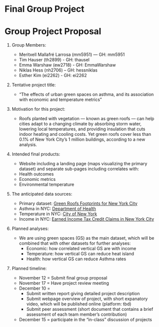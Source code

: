 Final Group Project
================

# Group Project Proposal

1.  Group Members:

    -   Meritxell Mallafré Larrosa (mm5951) — GH: mm5951
    -   Tim Hauser (th2899) - GH: thausel
    -   Emma Warshaw (ew2718) - GH: EmmaWarshaw
    -   Niklas Hess (nh2706) – GH: hessniklas
    -   Esther Kim (ei2262) - GH: ei2262

2.  Tentative project title:

    -   “The effects of urban green spaces on asthma, and its
        association with economic and temperature metrics”

3.  Motivation for this project:

    -   Roofs planted with vegetation — known as green roofs — can help
        cities adapt to a changing climate by absorbing storm water,
        lowering local temperatures, and providing insulation that cuts
        indoor heating and cooling costs. Yet green roofs cover less
        than 0.1% of New York City’s 1 million buildings, according to a
        new analysis.

4.  Intended final products:

    -   Website including a landing page (maps visualizing the primary
        dataset) and separate sub-pages including correlates with:
    -   Health outcomes
    -   Economic metrics
    -   Environmental temperature

5.  The anticipated data sources:

    -   Primary dataset: [Green Roofs Footprints for New York
        City](https://zenodo.org/record/1469674#.Y20dRuzMJ_T)
    -   Asthma in NYC: [Department of
        Health](https://data.cityofnewyork.us/dataset/Hyperlocal-Temperature-Monitoring/qdq3-9eqn/data)
    -   Temperature in NYC: [City of New
        York](https://data.cityofnewyork.us/dataset/Hyperlocal-Temperature-Monitoring/qdq3-9eqn/data)
    -   Income in NYC: [Earned Income Tax Credit Claims in New York
        City](https://data.ny.gov/Government-Finance/Earned-Income-Tax-Credit-EITC-Claims-by-Credit-Typ/6q7b-8vuf)

6.  Planned analyses:

    -   We are using green spaces (GS) as the main dataset, which will
        be combined that with other datasets for further analyses:
        -   Economic: how correlated vertical GS are with income
        -   Temperature: how vertical GS can reduce heat island
        -   Health: how vertical GS can reduce Asthma rates

7.  Planned timeline:

    -   November 12 = Submit final group proposal
    -   November 17 = Have project review meeting
    -   December 10 =
        -   Submit written report giving detailed project description
        -   Submit webpage overview of project, with short expanatory
            video, which will be published online (platform: tbd)
        -   Submit peer assessment (short document that contains a brief
            assessment of each team member’s contribution)
    -   December 15 = participate in the “in-class” discussion of
        projects
